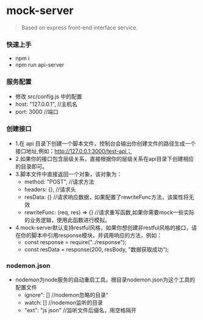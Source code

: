 <h1>mock-server</h1>

> Based on express front-end interface service.

<h3>快速上手</h3>

- npm i
- npm run api-server

<h3>服务配置</h3>

- 修改 src/config.js 中的配置
- host: "127.0.0.1", //主机名
- port: 3000 //端口

<h3>创建接口</h3>

- 1.在 api 目录下创建一个脚本文件，控制台会输出你创建文件的路径生成一个接口地址,例如：http://127.0.0.1:3000/test-api；
- 2.如果你的接口包含层级关系，直接根据你的层级关系在api目录下创建相应的目录即可。
- 3.脚本文件中直接返回一个对象，该对象为：
  - method: "POST", //请求方法
  - headers: {}, //请求头
  - resData: {} //请求响应数据，如果配置了rewriteFunc方法，该属性将无效
  - rewriteFunc: (req, res) => {} //请求重写函数,如果你需要mock一些实际的业务逻辑，使用此函数进行模拟。
- 4.mock-server默认支持restful风格，如果你想创建非restful风格的接口，请在你的脚本中引用response模块，并调用响应的方法，例如：
  - const response = require("../response");
  - const resData = response(200, resBody, "数据获取成功");

<h3>nodemon.json</h3>

- nodemon为node服务的自动重启工具，根目录nodemon.json为这个工具的配置文件
  - ignore": [] //nodemon忽略的目录"
  - watch: [] //nodemon监听的目录
  - "ext": "js json" //监听文件后缀名，用空格隔开